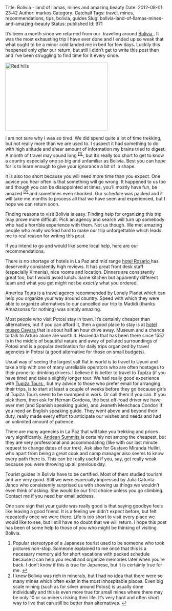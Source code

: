 Title: Bolivia - land of llamas, mines and amazing beauty
Date: 2012-08-01 23:42
Author: markos
Category: Catchall
Tags: travel, mines, recommendations, tips, bolivia, guides
Slug: bolivia-land-of-llamas-mines-and-amazing-beauty
Status: published
Id: 971

<div>
 <p>
  It’s been a month since we returned from our  traveling around
  <a href="http://en.wikipedia.org/wiki/Bolivia">
   Bolivia
  </a>
  . It was the most exhausting trip I have ever done and I ended up so weak that what ought to be a minor cold landed me in bed for few days. Luckily this happened only
  <em>
   after
  </em>
  our return, but still I didn’t get to write this post then and I’ve been struggling to find time for it every since.
 </p>
 <p>
  <a class="imageR" href="http://www.flickr.com/photos/markos/sets/72157630657887612/" title="Photos from Bolivia">
   <img alt="Red hills" height="213" src="http://farm8.staticflickr.com/7113/7606099564_1cc119998a_n.jpg" width="320"/>
  </a>
 </p>
 <p>
  I am not sure why I was so tired. We did spend quite a lot of time trekking, but not really more than we are used to. I suspect it had something to do with high altitude and sheer amount of information my brains tried to digest. A month of travel may sound long
  <sup>
   <a href="#bolivia-note-1" id="bolivia-1">
    [1]
   </a>
  </sup>
  , but it’s really too short to get to know a country especially one so big and unfamiliar as Bolivia. Best you can hope for is to learn enough to give your ignorance a bit of  a shape.
 </p>
 <p>
  It is also too short because you will need more time than you expect. One advice you hear often is that something will go wrong. It happened to us too and though you can be disappointed at times, you’ll mostly have fun, be amazed
  <sup>
   <a href="#bolivia-note-2" id="bolivia-2">
    [2]
   </a>
  </sup>
  and sometimes even shocked. Our schedule was packed and it will take me months to process all that we have seen and experienced, but I hope we can return soon.
 </p>
 <p>
  Finding reasons to visit Bolivia is easy. Finding help for organizing this trip may prove more difficult. Pick an agency and search will turn up somebody who had a horrible experience with them. Not us though. We met amazing people who really worked hard to make our trip unforgettable which leads me to real reason for writing this post.
 </p>
 <p>
  If you intend to go and would like some local help, here are our recommendations.
 </p>
 <p>
  There is no shortage of hotels in La Paz and mid range
  <a href="http://www.hotelrosario.com/la-paz/">
   hotel Rosario
  </a>
  has deservedly consistently high reviews. It has great front desk staff (especially Ximenia), nice rooms and location. Dinners are consistently great too, but I would avoid lunch. Same kitchen but apparently different team and what you get might not be
  <em>
   exactly
  </em>
  what you ordered.
 </p>
 <p>
  <a href="http://www.america-ecotours.com/">
   America Tours
  </a>
  is a travel agency recommended by Lonely Planet which can help you organize your way around country. Speed with which they were able to organize alternatives to our cancelled our trip to Madidi (thanks Amazsonas for nothing) was simply amazing.
 </p>
 <p>
  Most people who visit Potosi stay in town. It’s certainly cheaper than alternatives, but if you can afford it, then a good place to stay is at
  <a href="http://www.hotelmuseocayara.com/">
   hotel museo Cayara
  </a>
  that is about half an hour drive away. Museum and a chance to talk to Arturo alone are worth it. Hacienda that has been there since 1557 is in the middle of beautiful nature and away of polluted surroundings of Potosi and is a popular destination for daily trips organized by travel agencies in Potosi (a good alternative for those on small budgets).
 </p>
 <p>
  Usual way of seeing the largest salt flat in world is to travel to Uyuni and take a trip with one of many unreliable operators who are often hostages to their prone-to-drinking drivers. I believe it is better to travel to Tupiza (if you have time) and take a slightly longer tour. We had really good experience with
  <a href="http://www.tupizatours.com/index.php">
   Tupiza Tours
  </a>
  , but my advice to those who prefer email for arranging their trips, is to start at least a couple of weeks before they go because girls at Tupiza Tours seem to be swamped in work. Or call them if you can. If you pick them, then ask for Hernan Cordova, the best off-road driver we have ever met (and Spanish speaking guide), and Jeaneth Menchaca Condori if you need an English speaking guide. They went above and beyond their duty, really made every effort to anticipate our wishes and needs and had an unlimited amount of patience.
 </p>
 <p>
  There are many agencies in La Paz that will take you trekking and prices vary significantly.
  <a href="http://www.andeansummits.com/">
   Andean Summits
  </a>
  is certainly not among the cheapest, but they are very professional and accommodating (like with our last minute request to change dates of our trek). Ask also for Gustavo Miranda Hulliri, who apart from being a great cook and camp manager also seems to know every path there is. This can be really useful if you, say, get really weak because you were throwing up all previous day.
 </p>
 <p>
  Tourist guides in Bolivia have to be certified. Most of them studied tourism and are very good. Still we were especially impressed by Julia Catunta Janco who consistently surprised us with showing us things we wouldn’t even think of asking. She would be our first choice unless you go climbing. Contact me if you need her email address.
 </p>
 <p>
  One sure sign that your guide was really good is that saying goodbye feels like leaving a good friend. It is a feeling we didn’t expect before, but felt repeatedly once we were there. Life is too short to visit every place we would like to see, but I still have no doubt that we will return. I hope this post has been of some help to those of you who might be thinking of visiting Bolivia.
 </p>
 <ol>
  <li id="bolivia-note-1">
   Popular stereotype of a Japanese tourist used to be someone who took pictures non-stop. Someone explained to me once that this is a necessary memory aid for short vacations with packed schedule because it can help you recall and organize memories later when you’re back. I don’t know if this is true for Japanese, but it is certainly true for me.
   <a href="#bolivia-1">
    ↩
   </a>
  </li>
  <li id="bolivia-note-2">
   I knew Bolivia was rich in minerals, but I had no idea that there were so many mines which often exist in the most inhospitable places. Even big scale mining (such as for silver around Potosi) is usually done individually and this is even more true for small mines where there may be only 10 or so miners risking their life. It’s very hard and often short way to live that can still be better than alternatives.
   <a href="#bolivia-1">
    ↩
   </a>
  </li>
 </ol>
</div>

